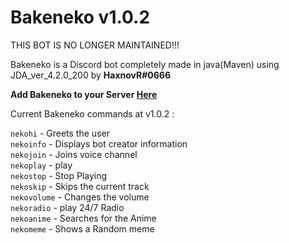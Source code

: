 <h1>Bakeneko v1.0.2</h1>

THIS BOT IS NO LONGER MAINTAINED!!!

Bakeneko is a Discord bot completely made in java(Maven) using JDA_ver_4.2.0_200 by <b>HaxnovR#0666</b>

<b>Add Bakeneko to your Server <a href="https://discord.com/api/oauth2/authorize?client_id=743374307031384104&permissions=8&scope=bot">Here</a></b>

Current Bakeneko commands at v1.0.2 :

`nekohi` - Greets the user<br>
`nekoinfo` - Displays bot creator information<br>
`nekojoin` - Joins voice channel<br>
`nekoplay` - play <YouTube Link><br>
`nekostop` - Stop Playing<br>
`nekoskip` - Skips the current track<br>
`nekovolume` - Changes the volume<br>
`nekoradio` - play 24/7 Radio<br>
`nekoanime` - Searches for the Anime<br>
`nekomeme` - Shows a Random meme<br>

